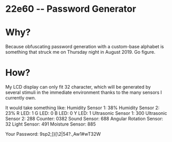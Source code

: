 # 22e60 -- Password Generator

# Why?

Because obfuscating password generation with a custom-base alphabet is something that struck me on Thursday night in August 2019. Go figure.

# How?

My LCD display can only fit 32 character, which will be generated by several stimuli in the immediate environment thanks to the many sensors I currently own.

It would take something like:
Humidity Sensor 1: 38%
Humidity Sensor 2: 23%
R LED: 1
G LED: 0
B LED: 0
Y LED: 1
Ultrasonic Sensor 1: 300
Ultrasonic Sensor 2: 288
Counter: 0382
Sound Sensor: 688
Angular Rotation Sensor: 32
Light Sensor: 491
Moisture Sensor: 885

Your Password: 9sp2;]}[\2|54?.,Aw1#wT32W
